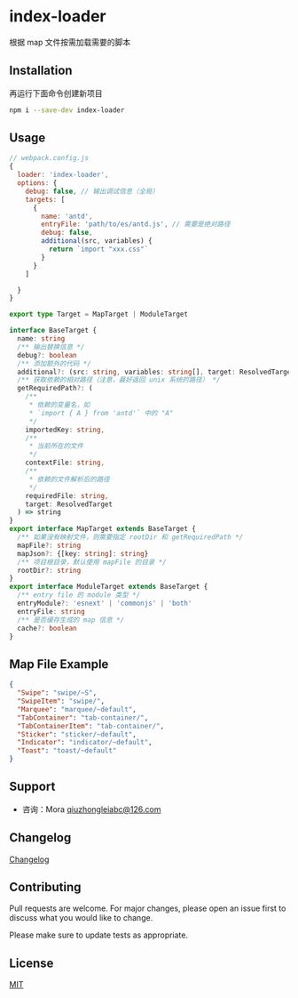 # index-loader

根据 map 文件按需加载需要的脚本


## Installation

再运行下面命令创建新项目

```bash
npm i --save-dev index-loader
```

## Usage


```js
// webpack.config.js
{
  loader: 'index-loader',
  options: {
    debug: false, // 输出调试信息（全局）
    targets: [
      {
        name: 'antd',
        entryFile: 'path/to/es/antd.js', // 需要是绝对路径
        debug: false,
        additional(src, variables) {
          return `import "xxx.css"`
        }
      }
    ]

  }
}
```

```ts
export type Target = MapTarget | ModuleTarget

interface BaseTarget {
  name: string
  /** 输出替换信息 */
  debug?: boolean
  /** 添加额外的代码 */
  additional?: (src: string, variables: string[], target: ResolvedTarget) => void | string | string[]
  /** 获取依赖的相对路径（注意，最好返回 unix 系统的路径） */
  getRequiredPath?: (
    /**
     * 依赖的变量名，如
     * `import { A } from 'antd'` 中的 "A"
     */
    importedKey: string,
    /**
     * 当前所在的文件
     */
    contextFile: string,
    /**
     * 依赖的文件解析后的路径
     */
    requiredFile: string,
    target: ResolvedTarget
  ) => string
}
export interface MapTarget extends BaseTarget {
  /** 如果没有映射文件，则需要指定 rootDir 和 getRequiredPath */
  mapFile?: string
  mapJson?: {[key: string]: string}
  /** 项目根目录，默认使用 mapFile 的目录 */
  rootDir?: string
}
export interface ModuleTarget extends BaseTarget {
  /** entry file 的 module 类型 */
  entryModule?: 'esnext' | 'commonjs' | 'both'
  entryFile: string
  /** 是否缓存生成的 map 信息 */
  cache?: boolean
}
```

## Map File Example

```json
{
  "Swipe": "swipe/~S",
  "SwipeItem": "swipe/",
  "Marquee": "marquee/~default",
  "TabContainer": "tab-container/",
  "TabContainerItem": "tab-container/",
  "Sticker": "sticker/~default",
  "Indicator": "indicator/~default",
  "Toast": "toast/~default"
}
```


## Support

- 咨询：Mora <qiuzhongleiabc@126.com>

<!--
## Roadmap

If you have ideas for releases in the future, it is a good idea to list them in the README.
-->

## Changelog

[Changelog](./CHANGELOG.md)


## Contributing

Pull requests are welcome. For major changes, please open an issue first to discuss what you would like to change.

Please make sure to update tests as appropriate.


## License

[MIT](https://choosealicense.com/licenses/mit/)
